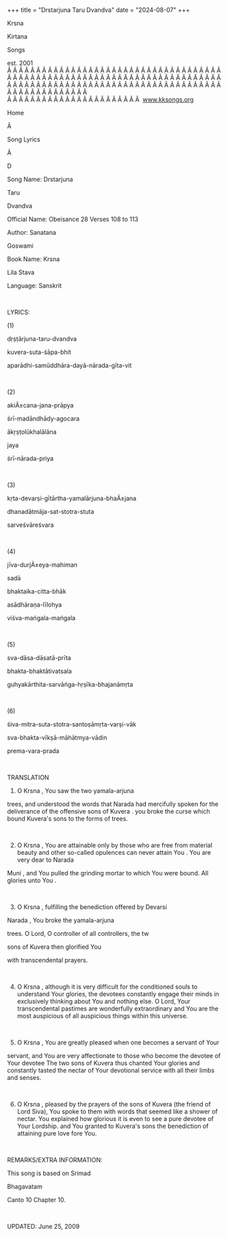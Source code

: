 +++ 
title = "Drstarjuna Taru Dvandva"
date = "2024-08-07"
+++

Krsna
 
Kirtana
 
Songs

est. 2001
Â Â Â Â Â Â Â Â Â Â Â Â Â Â Â Â Â Â Â Â Â Â Â Â Â Â Â Â Â Â Â Â Â Â Â Â Â Â Â Â Â Â Â Â Â Â Â Â Â Â Â Â Â Â Â Â Â Â Â Â Â Â Â Â Â Â Â Â Â Â Â Â Â Â Â Â Â Â Â Â Â Â Â Â Â Â Â Â Â Â Â Â Â Â Â Â Â Â Â Â Â Â Â Â Â Â Â Â Â Â Â Â Â Â Â Â Â Â Â Â Â Â Â Â Â  
Â Â Â Â Â Â Â Â Â Â Â Â Â Â Â Â Â Â Â Â Â Â Â  
www.kksongs.org








Home
 
Ã 
 
Song Lyrics
 
Ã 
 
D




Song Name: 
Drstarjuna
 
Taru
 
Dvandva


Official Name: Obeisance 28 Verses 108 to 113


Author: 
Sanatana
 
Goswami


Book Name: 
Krsna

Lila 
Stava


Language: 
Sanskrit


 


LYRICS:


(1)


dṛṣṭārjuna-taru-dvandva
 
kuvera-suta-śāpa-bhit




aparādhi-samūddhāra-dayā-nārada-gīta-vit


 


(2)


akiÃ±cana-jana-prāpya
 
śrī-madāndhādy-agocara
 


ākṛṣṭolūkhalālāna
 
jaya
 
śrī-nārada-priya


 


(3)


kṛta-devarṣi-gītārtha-yamalārjuna-bhaÃ±jana
 


dhanadātmāja-sat-stotra-stuta
 
sarveśvāreśvara


 


(4)


jīva-durjÃ±eya-mahiman
 
sadā
 
bhaktaika-citta-bhāk




asādhāraṇa-līlohya
 
viśva-mańgala-mańgala


 


(5)


sva-dāsa-dāsatā-prīta
 
bhakta-bhaktātivatsala




guhyakārthita-sarvāńga-hṛṣīka-bhajanāmṛta


 


(6)


śiva-mitra-suta-stotra-santoṣāmṛta-varṣi-vāk
 


sva-bhakta-vīkṣā-māhātmya-vādin
 
prema-vara-prada


 


TRANSLATION


1) O 
Krsna
,
You saw 
the two 
yamala-arjuna

trees, and understood the words that 
Narada
 had
mercifully spoken for the deliverance of the offensive sons of 
Kuvera
. 
you
 broke the curse which
bound 
Kuvera's
 sons to the forms of trees.


 


2) O 
Krsna
,
You are attainable only by those who are free from material beauty and other
so-called 
opulences
 can never attain 
You
. You are very dear to 
Narada
 
Muni
, and 
You
 pulled the grinding
mortar to which You were bound. All glories unto 
You
.


 


3) O 
Krsna
,
fulfilling the benediction offered by 
Devarsi
 
Narada
, You broke the 
yamala-arjuna

trees. O Lord, O controller of all controllers, the 
tw

sons of 
Kuvera
 then glorified 
You

with transcendental prayers.


 


4) O 
Krsna
,
although it is very difficult for the conditioned souls to understand 
Your
 glories, the devotees constantly engage their minds in
exclusively thinking about You and nothing else. O Lord, Your transcendental
pastimes are wonderfully extraordinary and 
You
 are the
most auspicious of all auspicious things within this universe.


 


5) O 
Krsna
,
You are greatly pleased when one becomes a servant of 
Your

servant, and You are very affectionate to those who become the devotee of Your
devotee The two sons of 
Kuvera
 thus chanted Your
glories and constantly tasted the nectar of Your devotional service with all
their limbs and senses.


 


6) O 
Krsna
,
pleased by the prayers of the sons of 
Kuvera
 (the
friend of Lord Siva), 
You
 spoke to them with words
that seemed like a shower of nectar. You explained how glorious it is even to
see a pure devotee of Your Lordship. 
and
 You granted
to 
Kuvera's
 sons the benediction of attaining pure
love fore You.


 


REMARKS/EXTRA INFORMATION:


This
song is based on 
Srimad
 
Bhagavatam

Canto 10 Chapter 10.


 


UPDATED:
 June 25, 2009